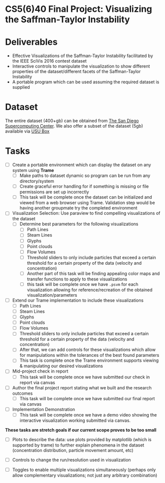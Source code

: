 # CS5(6)40 Final Project: Visualizing the Saffman-Taylor Instability

# Deliverables

- Effective Visualizations of the Saffman-Taylor Instability facilitated by the IEEE SciVis 2016 contest dataset
- Interactive controls to manipulate the visualization to show different properties of the dataset/different facets of the Saffman-Taylor Instability
- A portable program which can be used assuming the required dataset is supplied


# Dataset
The entire dataset (400+gb) can be obtained from [The San Diego Supercomputing Center](https://cloud.sdsc.edu/v1/AUTH_sciviscontest/2016/README.html). We also offer a subset of the dataset (5gb) available via [USU Box](https://usu.box.com/s/spgzms9nc8fen8mdbf9fnq5pt9hvzy10)

# Tasks

- [ ] Create a portable environment which can display the dataset on any system using **Trame**
    - [ ] Make paths to dataset dynamic so program can be run from any directory/system
    - [ ] Create graceful error handling for if something is missing or file permissions are set up incorrectly
    - [ ] This task will be complete once the dataset can be initialized and viewed from a web browser using Trame. Validation step would be having another groupmate try the completed environment
- [ ] Visualization Selection: Use paraview to find compelling visualizations of the dataset
    - [ ] Determine best parameters for the following visualizations
        - [ ] Path Lines
        - [ ] Steam Lines
        - [ ] Glyphs
        - [ ] Point clouds
        - [ ] Flow Volumes
        - [ ] Threshold sliders to only include particles that exceed a certain threshold for a certain property of the data (velocity and concentration)
        - [ ] Another part of this task will be finding appealing color maps and transfer functions to apply to these visualizations
        - [ ] this task will be complete once we have `.psvm` for each visualization allowing for reference/recreation of the obtained visualization/parameters
- [ ] Extend our Trame implementation to include these visualizations
    - [ ] Path Lines
    - [ ] Steam Lines
    - [ ] Glyphs
    - [ ] Point clouds
    - [ ] Flow Volumes
    - [ ] Threshold sliders to only include particles that exceed a certain threshold for a certain property of the data (velocity and concentration)
    - [ ] After that, we can add controls for these visualizations which allow for manipulations within the tolerances of the best found parameters
    - [ ] This task is complete once the Trame environment supports viewing & manipulating our desired visualizations
- [ ] Mid-project check in report
    - [ ] This task will be complete once we have submitted our check in report via canvas
- [ ] Author the final project report stating what we built and the research outcomes
    - [ ] This task will be complete once we have submitted our final report via canvas
- [ ] Implementation Demonstration
    - [ ] This task will be complete once we have a demo video showing the interactive visualization working submitted via canvas.

**These tasks are stretch goals if our current scope proves to be too small**
- [ ] Plots to describe the data: use plots provided by matplotlib (which is supported by trame) to further explain phenomena in the dataset (concentration distribution, particle movement amount, etc)
- [ ] Controls to change the run/resolution used in visualization
- [ ] Toggles to enable multiple visualizations simultaneously (perhaps only allow complementary visualizations; not just any arbitrary combination)

